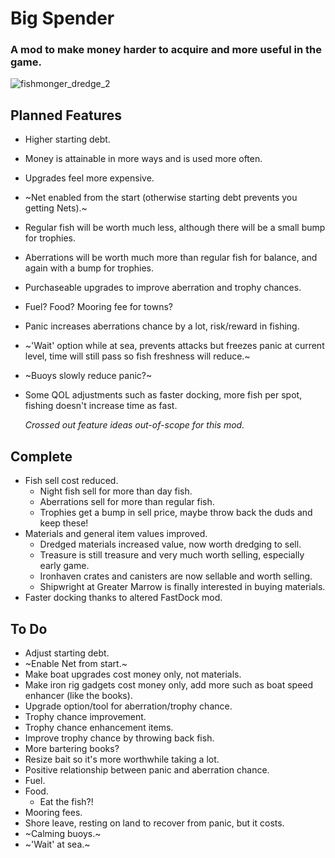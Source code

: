 # Big Spender
### A mod to make money harder to acquire and more useful in the game.
![fishmonger_dredge_2](https://github.com/user-attachments/assets/947a8e49-df97-481c-91b1-9f3db84199b4)

## Planned Features
- Higher starting debt.
- Money is attainable in more ways and is used more often.
- Upgrades feel more expensive.
- ~Net enabled from the start (otherwise starting debt prevents you getting Nets).~
- Regular fish will be worth much less, although there will be a small bump for trophies.
- Aberrations will be worth much more than regular fish for balance, and again with a bump for trophies.
- Purchaseable upgrades to improve aberration and trophy chances.
- Fuel? Food? Mooring fee for towns?
- Panic increases aberrations chance by a lot, risk/reward in fishing.
- ~'Wait' option while at sea, prevents attacks but freezes panic at current level, time will still pass so fish freshness will reduce.~
- ~Buoys slowly reduce panic?~
- Some QOL adjustments such as faster docking, more fish per spot, fishing doesn't increase time as fast.

  *Crossed out feature ideas out-of-scope for this mod.*

## Complete
- Fish sell cost reduced.
  - Night fish sell for more than day fish.
  - Aberrations sell for more than regular fish.
  - Trophies get a bump in sell price, maybe throw back the duds and keep these!
- Materials and general item values improved.
  - Dredged materials increased value, now worth dredging to sell.
  - Treasure is still treasure and very much worth selling, especially early game.
  - Ironhaven crates and canisters are now sellable and worth selling.
  - Shipwright at Greater Marrow is finally interested in buying materials.
- Faster docking thanks to altered FastDock mod.

## To Do
- Adjust starting debt.
- ~Enable Net from start.~
- Make boat upgrades cost money only, not materials.
- Make iron rig gadgets cost money only, add more such as boat speed enhancer (like the books).
- Upgrade option/tool for aberration/trophy chance.
- Trophy chance improvement.
- Trophy chance enhancement items.
- Improve trophy chance by throwing back fish.
- More bartering books?
- Resize bait so it's more worthwhile taking a lot.
- Positive relationship between panic and aberration chance.
- Fuel.
- Food.
  - Eat the fish?!
- Mooring fees.
- Shore leave, resting on land to recover from panic, but it costs.
- ~Calming buoys.~
- ~'Wait' at sea.~
